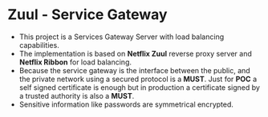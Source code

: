 # **Zuul - Service Gateway** #

* This project is a Services Gateway Server with load balancing capabilities.
* The implementation is based on **Netflix Zuul** reverse proxy server and **Netflix Ribbon** for load balancing. 
* Because the service gateway is the interface between the public, and the private network using a secured protocol is a **MUST**.
Just for **POC** a self signed certificate is enough but in production a certificate signed by a trusted authority is also a **MUST**.
* Sensitive information like passwords are symmetrical encrypted. 
